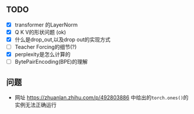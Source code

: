 ## TODO

- [x] transformer 的LayerNorm
- [x] Q K V的形状问题 (ok)
- [x] 什么是drop_out,以及drop out的实现方式
- [ ] Teacher Forcing的细节(?)
- [x] perplexity是怎么计算的
- [ ] BytePairEncoding(BPE)的理解

## 问题

- 网址 https://zhuanlan.zhihu.com/p/492803886 中给出的```torch.ones()```的实例无法正确运行
